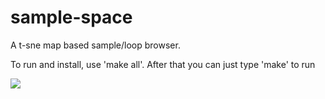 # sample-space
A t-sne map based sample/loop browser.

To run and install, use 'make all'.
After that you can just type 'make' to run

![](https://github.com/RhizoNymph/sample-space/assets/82485126/49168851-b96d-4b9d-865f-92c94d322066)

